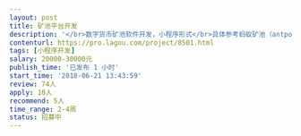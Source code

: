 ```yaml
---                
layout: post       
title: 矿池平台开发           
description: '</br>数字货币矿池软件开发，小程序形式</br>具体参考蚂蚁矿池（antpool.com)</br>1.功能列表：首页，算力，收益，个人信息．</br>２．具体交互流程请参考原型设计：</br>https://modao.cc/app/gcZGv2VirgpyYkFcG3avzX28xWZhqTz</br>'     
contenturl: https://pro.lagou.com/project/8501.html      
tags: [小程序开发]            
salary: 20000-30000元          
publish_time: '已发布 1 小时'         
start_time: '2018-06-21 13:43:59'           
review: 74人                   
apply: 10人                   
recommend: 5人                   
time_range: 2-4周              
status: 招募中                  
---                 
```

